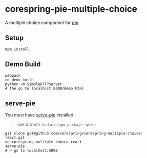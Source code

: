 # corespring-pie-multiple-choice

A multiple choice component for [pie](http://github.com/PieLabs/pie).

## Setup

```
npm install
```

## Demo Build

```
webpack
cd demo-build
python -m SimpleHTTPServer
# the go to localhost:8000/demo.html
```

## serve-pie 

You must have [serve-pie](http://github.com/PieLabs/serve-pie) installed.

> use branch `feature/npm-package-spike`

    git clone git@github.com/corespring/corespring-multiple-choice-react.git 
    cd corespring-multiple-choice-react
    serve-pie 
    # > go to localhost:5000
